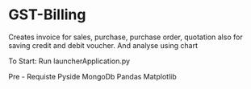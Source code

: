 # GST-Billing
Creates invoice for sales, purchase, purchase order, quotation also for saving credit and debit voucher. And analyse using chart

To Start:
  Run launcherApplication.py
  
Pre - Requiste
  Pyside
  MongoDb
  Pandas
  Matplotlib
  
 
